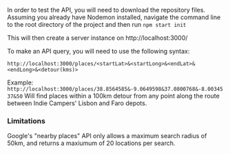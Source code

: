 In order to test the API, you will need to download the repository files. Assuming you already have Nodemon installed, navigate the command line to the root directory of the project and then run `npm start init`

This will then create a server instance on http://localhost:3000/

To make an API query, you will need to use the following syntax:

`http://localhost:3000/places/<startLat>&<startLong>&<endLat>&<endLong>&<detour(kms)>`

Example:
`http://localhost:3000/places/38.8564585&-9.0649598&37.0800768&-8.0034537&50`
Will find places within a 100km detour from any point along the route between Indie Campers' Lisbon and Faro depots.

### Limitations

Google's "nearby places" API only allows a maximum search radius of 50km, and returns a maxiumum of 20 locations per search.
